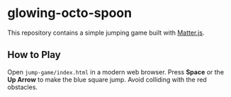 # glowing-octo-spoon

This repository contains a simple jumping game built with [Matter.js](https://brm.io/matter-js/).

## How to Play

Open `jump-game/index.html` in a modern web browser. Press **Space** or the **Up Arrow** to make the blue square jump. Avoid colliding with the red obstacles.

